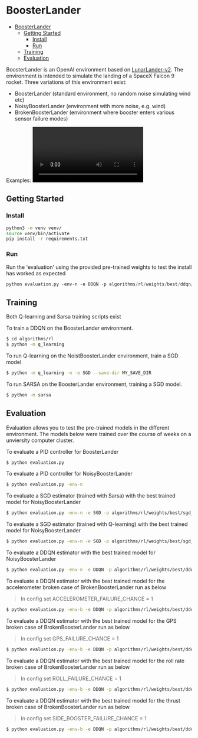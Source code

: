 # BoosterLander

- [BoosterLander](#boosterlander)
  - [Getting Started](#getting-started)
    - [Install](#install)
    - [Run](#run)
  - [Training](#training)
  - [Evaluation](#evaluation)


BoosterLander is an OpenAI environment based on [LunarLander-v2](https://gym.openai.com/envs/LunarLander-v2/). The environment is intended to simulate the landing of a SpaceX Falcon 9 rocket. Three variations of this environment exist:

  - BoosterLander (standard environment, no random noise simulating wind etc)
  - NoisyBoosterLander (environment with more noise, e.g. wind)
  - BrokenBoosterLander (environment where booster enters various sensor failure modes)


Examples:
![](docs/video/ddqn_acc.mov)

## Getting Started

### Install
```sh
python3 -m venv venv/
source venv/bin/activate
pip install -r requirements.txt
```

### Run
Run the 'evaluation' using the provided pre-trained weights to test the install has worked as expected
```python
python evaluation.py -env-n -e DDQN -p algorithms/rl/weights/best/ddqn/BEST_248
```

## Training

Both Q-learning and Sarsa training scripts exist

To train a DDQN on the BoosterLander environment.
```sh
$ cd algorithms/rl
$ python -m q_learning
```

To run Q-learning on the NoistBoosterLander environment, train a SGD model
```sh
$ python -m q_learning -n -e SGD --save-dir MY_SAVE_DIR
```

To run SARSA on the BoosterLander environment, training a SGD model. 
```sh
$ python -m sarsa
```

## Evaluation
Evaluation allows you to test the pre-trained models in the different environment. The models below were trained over the course of weeks on a unviersity computer cluster.

To evaluate a PID controller for BoosterLander
```sh
$ python evaluation.py 
```

To evaluate a PID controller for NoisyBoosterLander
```sh
$ python evaluation.py -env-n 
```

To evaluate a SGD estimator (trained with Sarsa) with the best trained model for NoisyBoosterLander
```sh
$ python evaluation.py -env-n -e SGD -p algorithms/rl/weights/best/sgd_sarsa/BEST_231
```

To evaluate a SGD estimator (trained with Q-learning) with the best trained model for NoisyBoosterLander
```sh
$ python evaluation.py -env-n -e SGD -p algorithms/rl/weights/best/sgd_q_learning/BEST_218
```

To evaluate a DDQN estimator with the best trained model for NoisyBoosterLander
```sh
$ python evaluation.py -env-n -e DDQN -p algorithms/rl/weights/best/ddqn/BEST_248
```

To evaluate a DDQN estimator with the best trained model for the accelerometer broken case of BrokenBoosterLander run as below
> In config set ACCELEROMETER_FAILURE_CHANCE = 1
```sh
$ python evaluation.py -env-b -e DDQN -p algorithms/rl/weights/best/ddqn_acc_broken/BoosterLander_11000
```

To evaluate a DDQN estimator with the best trained model for the GPS broken case of BrokenBoosterLander run as below
> In config set GPS_FAILURE_CHANCE = 1
```sh
$ python evaluation.py -env-b -e DDQN -p algorithms/rl/weights/best/ddqn_gps_broken/BoosterLander_9999
```

To evaluate a DDQN estimator with the best trained model for the roll rate broken case of BrokenBoosterLander run as below
> In config set ROLL_FAILURE_CHANCE = 1
```sh
$ python evaluation.py -env-b -e DDQN -p algorithms/rl/weights/best/ddqn_rr_broken/BoosterLander_8000
```

To evaluate a DDQN estimator with the best trained model for the thrust broken case of BrokenBoosterLander run as below
> In config set SIDE_BOOSTER_FAILURE_CHANCE = 1
```sh
$ python evaluation.py -env-b -e DDQN -p algorithms/rl/weights/best/ddqn_thrust_broken/BEST_277
```
